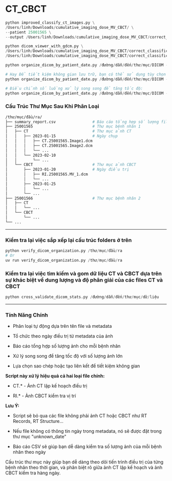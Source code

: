 # CT_CBCT

```python
python improved_classify_ct_images.py \
/Users/linh/Downloads/cumulative_imaging_dose_MV_CBCT/ \
--patient 25001565 \
--output /Users/linh/Downloads/cumulative_imaging_dose_MV_CBCT/correct_classified
```

```python
python dicom_viewer_with_gdcm.py \
/Users/linh/Downloads/cumulative_imaging_dose_MV_CBCT/correct_classification/25001565_ct_planning_files.txt \
/Users/linh/Downloads/cumulative_imaging_dose_MV_CBCT/correct_classification/25001565_cbct_files.txt
```


```python
python organize_dicom_by_patient_date.py /đường/dẫn/đến/thư/mục/DICOM --output /thư/mục/đầu/ra
```

```python
# Hay Để tiết kiệm không gian lưu trữ, bạn có thể sử dụng tùy chọn tạo liên kết (symbolic link):
python organize_dicom_by_patient_date.py /đường/dẫn/đến/thư/mục/DICOM --output /thư/mục/đầu/ra --link
```

```python
# Điều chỉnh số luồng xử lý song song để tăng tốc độ:
python organize_dicom_by_patient_date.py /đường/dẫn/đến/thư/mục/DICOM --output /thư/mục/đầu/ra --workers 8
```


### Cấu Trúc Thư Mục Sau Khi Phân Loại 
```bash
/thư/mục/đầu/ra/
├── summary_report.csv                # Báo cáo tổng hợp số lượng file
├── 25001565                          # Thư mục bệnh nhân 1
│   ├── CT                            # Thư mục ảnh CT
│   │   ├── 2023-01-15                # Ngày chụp
│   │   │   ├── CT.25001565.Image1.dcm
│   │   │   ├── CT.25001565.Image2.dcm
│   │   │   └── ...
│   │   └── 2023-02-10
│   │       └── ...
│   └── CBCT                          # Thư mục ảnh CBCT
│       ├── 2023-01-20                # Ngày điều trị
│       │   ├── RI.25001565.MV_1.dcm
│       │   └── ...
│       ├── 2023-01-25
│       │   └── ...
│       └── ...
├── 25001566                          # Thư mục bệnh nhân 2
│   ├── CT
│   │   └── ...
│   └── CBCT
│       └── ...
└── ...
```

---

### Kiểm tra lại việc sắp xếp lại cấu trúc folders ở trên

```python
python verify_dicom_organization.py /thư/mục/đầu/ra
# Or
uv run verify_dicom_organization.py /thư/mục/đầu/ra
```

### Kiểm tra lại việc tìm kiếm và gom dữ liệu CT và CBCT dựa trên sự khác biệt về dung lượng và độ phân giải của các files CT và CBCT

```python
python cross_validate_dicom_stats.py /đường/dẫn/đến/thư/mục/dữ/liệu
```

---

### Tính Năng Chính

- Phân loại tự động dựa trên tên file và metadata
  
- Tổ chức theo ngày điều trị từ metadata của ảnh
  
- Báo cáo tổng hợp số lượng ảnh cho mỗi bệnh nhân
  
- Xử lý song song để tăng tốc độ với số lượng ảnh lớn
  
- Lựa chọn sao chép hoặc tạo liên kết để tiết kiệm không gian

**Script này xử lý hiệu quả cả hai loại file chính:**

- CT.* - Ảnh CT lập kế hoạch điều trị
  
- RI.* - Ảnh CBCT kiểm tra vị trí

**Lưu Ý:**

- Script sẽ bỏ qua các file không phải ảnh CT hoặc CBCT như RT Records, RT Structure...
  
- Nếu file không có thông tin ngày trong metadata, nó sẽ được đặt trong thư mục "unknown_date"
  
- Báo cáo CSV sẽ giúp bạn dễ dàng kiểm tra số lượng ảnh của mỗi bệnh nhân theo ngày

Cấu trúc thư mục này giúp bạn dễ dàng theo dõi tiến trình điều trị của từng bệnh nhân theo thời gian, và phân biệt rõ giữa ảnh CT lập kế hoạch và ảnh CBCT kiểm tra hàng ngày.
